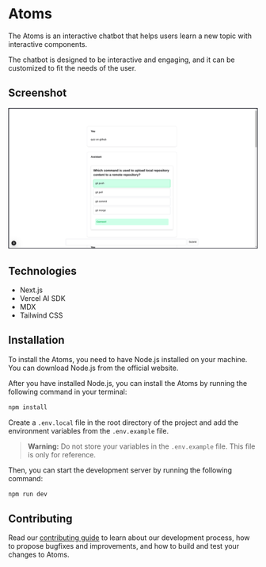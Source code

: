 # Atoms

The Atoms is an interactive chatbot that helps users learn a new topic with interactive components. 

The chatbot is designed to be interactive and engaging, and it can be customized to fit the needs of the user.

## Screenshot

![Screenshot](image.png)

## Technologies

- Next.js
- Vercel AI SDK
- MDX
- Tailwind CSS

## Installation

To install the Atoms, you need to have Node.js installed on your machine. You can download Node.js from the official website.

After you have installed Node.js, you can install the Atoms by running the following command in your terminal:

```bash
npm install
```
Create a `.env.local` file in the root directory of the project and add the
environment variables from the `.env.example` file.
> **Warning:** Do not store your variables in the `.env.example` file. This file is only for reference.

Then, you can start the development server by running the following command:

```bash
npm run dev
```

## Contributing

Read our [contributing guide](CONTRIBUTING.md) to learn about our development process, how to propose bugfixes and improvements, and how to build and test your changes to Atoms.